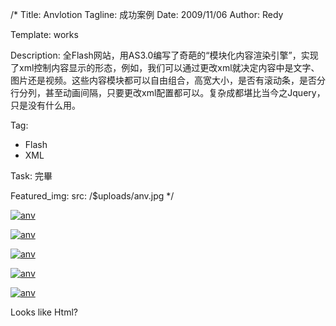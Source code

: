 /*
Title: Anvlotion 
Tagline: 成功案例
Date: 2009/11/06
Author: Redy

Template: works

Description: 全Flash网站，用AS3.0编写了奇葩的“模块化内容渲染引擎”，实现了xml控制内容显示的形态，例如，我们可以通过更改xml就决定内容中是文字、图片还是视频。这些内容模块都可以自由组合，高宽大小，是否有滚动条，是否分行分列，甚至动画间隔，只要更改xml配置都可以。复杂成都堪比当今之Jquery，只是没有什么用。

Tag: 
- Flash
- XML

Task: 完畢

Featured_img:
  src: /$uploads/anv.jpg
*/

<p>
  <a class="lightbox-gallery" href="/$uploads/anv_1.jpg">
    <img src="/$uploads/anv_1.jpg" alt="anv" />
  </a>
</p>

<p>
  <a class="lightbox-gallery" href="/$uploads/anv_2.jpg">
    <img src="/$uploads/anv_2.jpg" alt="anv" />
  </a>
</p>

<p>
  <a class="lightbox-gallery" href="/$uploads/anv_3.jpg">
    <img src="/$uploads/anv_3.jpg" alt="anv" />
  </a>
</p>

<p>
  <a class="lightbox-gallery" href="/$uploads/anv_4.jpg">
    <img src="/$uploads/anv_4.jpg" alt="anv" />
  </a>
</p>

<p>
  <a class="lightbox-gallery" href="/$uploads/anv_5.jpg">
    <img src="/$uploads/anv_5.jpg" alt="anv" />
  </a>
</p>

<p>Looks like Html?</p>

